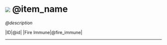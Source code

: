 # <img id="item-icon" src="@icon_src"></img> @item_name

*@description*

|ID|@id|
|Fire Immune|@fire_immune|

---
